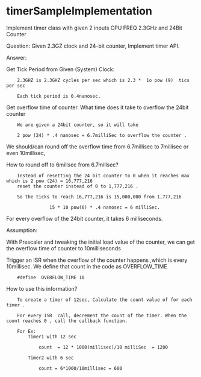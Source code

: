 # timerSampleImplementation
Implement timer class with given 2 inputs CPU FREQ 2.3GHz and 24Bit Counter

Question:
Given  2.3GZ clock and 24-bit counter, Implement timer API.


Answer:

Get Tick Period from Given (System) Clock: 


        2.3GHZ is 2.3GHZ cycles per sec which is 2.3 *  1o pow (9)  tics per sec

        Each tick period is 0.4nanosec.


Get overflow time of counter.  What time does it take to overflow the 24bit counter 

        We are given a 24bit counter, so it will take 

        2 pow (24) * .4 nanosec = 6.7milliSec to overflow the counter .




We should/can round off the overflow time from 6.7millisec to 7millisec or even 10millisec,


How to round off to 6millsec from 6.7millsec?

        Instead of resetting the 24 bit counter to 0 when it reaches max which is 2 pow (24) = 16,777,216
        reset the counter instead of 0 to 1,777,216 . 

        So the ticks to reach 16,777,216 is 15,000,000 from 1,777,216

                    15 * 10 pow(6) * .4 nanosec = 6 milliSec. 


For every overflow of the 24bit counter, it takes 6 milliseconds. 

Assumption:

With Prescaler and tweaking the initial load value of the counter, we can get the overflow time of 
counter to 10milliseconds

 
Trigger an ISR when the overflow of the counter happens ,which is every 10millisec. We define that count in the code as OVERFLOW_TIME

        #define  OVERFLOW_TIME 10


How to use this information?

        To create a timer of 12sec, Calculate the count value of for each timer .

        For every ISR  call, decrement the count of the timer. When the count reaches 0 , call the callback function.

        For Ex: 
            Timer1 with 12 sec 

                count  = 12 * 1000(millisec)/10 milliSec  = 1200

            Timer2 with 6 sec

                count = 6*1000/10millisec = 600
